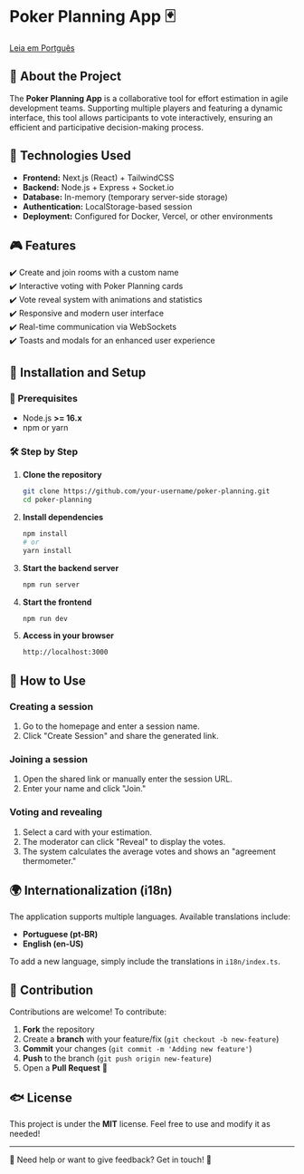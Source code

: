 # Poker Planning App 🃏

[Leia em Portguês](./LEIAME.md)

## 📌 About the Project

The **Poker Planning App** is a collaborative tool for effort estimation in agile development teams. Supporting multiple players and featuring a dynamic interface, this tool allows participants to vote interactively, ensuring an efficient and participative decision-making process.

## 🚀 Technologies Used

- **Frontend:** Next.js (React) + TailwindCSS  
- **Backend:** Node.js + Express + Socket.io  
- **Database:** In-memory (temporary server-side storage)  
- **Authentication:** LocalStorage-based session  
- **Deployment:** Configured for Docker, Vercel, or other environments  

## 🎮 Features

✔️ Create and join rooms with a custom name  
✔️ Interactive voting with Poker Planning cards  
✔️ Vote reveal system with animations and statistics  
✔️ Responsive and modern user interface  
✔️ Real-time communication via WebSockets  
✔️ Toasts and modals for an enhanced user experience  

## 👥 Installation and Setup

### 🔧 Prerequisites

- Node.js **>= 16.x**  
- npm or yarn  

### 🛠️ Step by Step

1. **Clone the repository**  
   ```sh
   git clone https://github.com/your-username/poker-planning.git
   cd poker-planning
   ```
2. **Install dependencies**  
   ```sh
   npm install
   # or
   yarn install
   ```
3. **Start the backend server**  
   ```sh
   npm run server
   ```
4. **Start the frontend**  
   ```sh
   npm run dev
   ```
5. **Access in your browser**  
   ```sh
   http://localhost:3000
   ```

## 🎲 How to Use

### Creating a session

1. Go to the homepage and enter a session name.  
2. Click "Create Session" and share the generated link.  

### Joining a session

1. Open the shared link or manually enter the session URL.  
2. Enter your name and click "Join."  

### Voting and revealing

1. Select a card with your estimation.  
2. The moderator can click "Reveal" to display the votes.  
3. The system calculates the average votes and shows an "agreement thermometer."  

## 🌍 Internationalization (i18n)

The application supports multiple languages. Available translations include:

- **Portuguese (pt-BR)**  
- **English (en-US)**  

To add a new language, simply include the translations in `i18n/index.ts`.

## 🤝 Contribution

Contributions are welcome! To contribute:

1. **Fork** the repository  
2. Create a **branch** with your feature/fix (`git checkout -b new-feature`)  
3. **Commit** your changes (`git commit -m 'Adding new feature'`)  
4. **Push** to the branch (`git push origin new-feature`)  
5. Open a **Pull Request** 🚀  

## 🐟 License

This project is under the **MIT** license. Feel free to use and modify it as needed!

---

🌟 Need help or want to give feedback? Get in touch! 🚀

